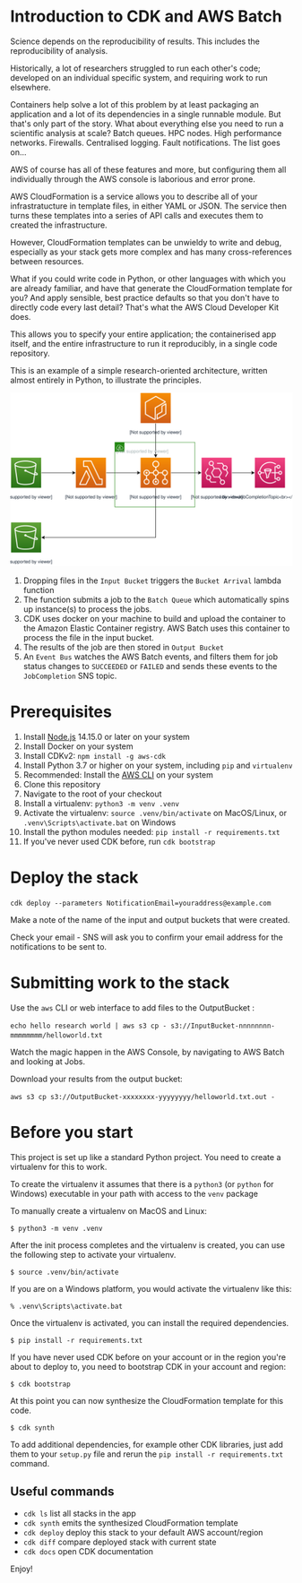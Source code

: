 
# Introduction to CDK and AWS Batch

Science depends on the reproducibility of results.  This includes the reproducibility of analysis.

Historically, a lot of researchers struggled to run each other's code; developed on an individual
specific system, and requiring work to run elsewhere.

Containers help solve a lot of this problem by at least packaging an application and a lot of its
dependencies in a single runnable module.  But that's only part of the story.  What about everything
else you need to run a scientific analysis at scale?  Batch queues.  HPC nodes.  High performance
networks.  Firewalls.  Centralised logging.  Fault notifications.  The list goes on...

AWS of course has all of these features and more, but configuring them all individually through the AWS console is laborious and error prone.

AWS CloudFormation is a service allows you to describe all of
your infrastratucture in template files, in either YAML or JSON.  The service then turns these templates into a series of API calls and executes them to created the infrastructure.

However, CloudFormation templates can be unwieldy to
write and debug, especially as your stack gets more complex and has many cross-references between resources.

What if you could write code in Python, or other languages with which you are
already familiar, and have that generate the CloudFormation template for you?  And apply sensible,
best practice defaults so that you don't have to directly code every last detail?  That's what
the AWS Cloud Developer Kit does.

This allows you to specify your entire application; the containerised app itself, and the entire
infrastructure to run it reproducibly, in a single code repository.

This is an example of a simple research-oriented architecture, written almost entirely in Python, to illustrate the principles.

![Architecture diagram](assets/architecture.svg)

1. Dropping files in the `Input Bucket` triggers the `Bucket Arrival` lambda function
2. The function submits a job to the `Batch Queue` which automatically spins up instance(s) to process the jobs.
3. CDK uses docker on your machine to build and upload the container to the Amazon Elastic Container registry.  AWS Batch uses this container to process the file in the input bucket.
1. The results of the job are then stored in  `Output Bucket`
1. An `Event Bus` watches the AWS Batch events, and filters them for job status changes to `SUCCEEDED` or `FAILED` and sends these events to the `JobCompletion` SNS topic.


# Prerequisites

1. Install [Node.js](https://nodejs.org/en/download/) 14.15.0 or later on your system
1. Install Docker on your system
1. Install CDKv2: ```npm install -g aws-cdk```
1. Install Python 3.7 or higher on your system, including `pip` and `virtualenv`
1. Recommended:  Install the [AWS CLI](https://aws.amazon.com/cli/) on your system
1. Clone this repository
1. Navigate to the root of your checkout
1. Install a virtualenv: ```python3 -m venv .venv```
1. Activate the virtualenv: ```source .venv/bin/activate``` on MacOS/Linux, or ```.venv\Scripts\activate.bat``` on Windows
1. Install the python modules needed:  ```pip install -r requirements.txt```
1.  If you've never used CDK before, run ```cdk bootstrap```


# Deploy the stack

```cdk deploy --parameters NotificationEmail=youraddress@example.com```

Make a note of the name of the input and output buckets that were created.

Check your email - SNS will ask you to confirm your email address for the notifications to be sent to. 

# Submitting work to the stack

Use the `aws` CLI or web interface to add files to the OutputBucket :

```echo hello research world | aws s3 cp - s3://InputBucket-nnnnnnnn-mmmmmmmm/helloworld.txt```

Watch the magic happen in the AWS Console, by navigating to AWS Batch and looking at Jobs.

Download your results from the output bucket:

```aws s3 cp s3://OutputBucket-xxxxxxxx-yyyyyyyy/helloworld.txt.out -```

# Before you start

This project is set up like a standard Python project.  You need to create a virtualenv
for this to work.

To create the virtualenv it assumes that there is a `python3`
(or `python` for Windows) executable in your path with access to the `venv`
package

To manually create a virtualenv on MacOS and Linux:

```
$ python3 -m venv .venv
```

After the init process completes and the virtualenv is created, you can use the following
step to activate your virtualenv.

```
$ source .venv/bin/activate
```

If you are on a Windows platform, you would activate the virtualenv like this:

```
% .venv\Scripts\activate.bat
```

Once the virtualenv is activated, you can install the required dependencies.

```
$ pip install -r requirements.txt
```

If you have never used CDK before on your account or in the region you're about to deploy to, you need to bootstrap CDK in your account and region:

```
$ cdk bootstrap
```

At this point you can now synthesize the CloudFormation template for this code.

```
$ cdk synth
```

To add additional dependencies, for example other CDK libraries, just add
them to your `setup.py` file and rerun the `pip install -r requirements.txt`
command.

## Useful commands

 * `cdk ls`          list all stacks in the app
 * `cdk synth`       emits the synthesized CloudFormation template
 * `cdk deploy`      deploy this stack to your default AWS account/region
 * `cdk diff`        compare deployed stack with current state
 * `cdk docs`        open CDK documentation

Enjoy!
